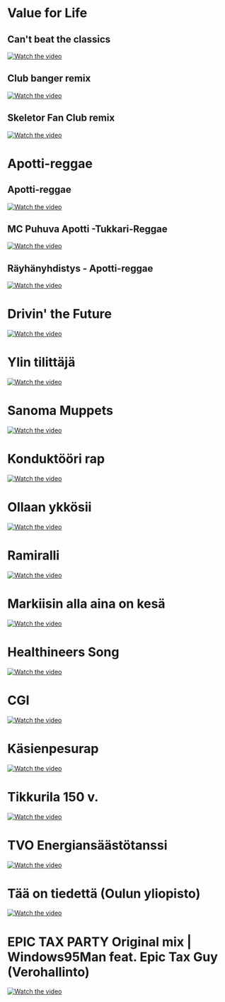 
# Value for Life

## Can't beat the classics

[![Watch the video](https://img.youtube.com/vi/IFeKV_bmb9M/default.jpg)](https://www.youtube.com/watch?v=IFeKV_bmb9M)

## Club banger remix

[![Watch the video](https://img.youtube.com/vi/PXXXyZy8ojw/default.jpg)](https://www.youtube.com/watch?v=PXXXyZy8ojw)

## Skeletor Fan Club remix

[![Watch the video](https://img.youtube.com/vi/g8ZFLCG05o4/default.jpg)](https://www.youtube.com/watch?v=g8ZFLCG05o4)

# Apotti-reggae

## Apotti-reggae

[![Watch the video](https://img.youtube.com/vi/npPNGnDcYfs/default.jpg)](https://www.youtube.com/watch?v=npPNGnDcYfs)

## MC Puhuva Apotti -Tukkari-Reggae

[![Watch the video](https://img.youtube.com/vi/W88jpOy2IUs/default.jpg)](https://www.youtube.com/watch?v=W88jpOy2IUs)

## Räyhänyhdistys - Apotti-reggae

[![Watch the video](https://img.youtube.com/vi/XlPGWccIybQ/default.jpg)](https://www.youtube.com/watch?v=XlPGWccIybQ)

# Drivin' the Future

[![Watch the video](https://img.youtube.com/vi/njXf8KHrIfs/default.jpg)](https://www.youtube.com/watch?v=njXf8KHrIfs)

# Ylin tilittäjä

[![Watch the video](https://img.youtube.com/vi/hTlawVMnQ44/default.jpg)](https://www.youtube.com/watch?v=hTlawVMnQ44)

# Sanoma Muppets

[![Watch the video](https://img.youtube.com/vi/-jKNrwBaCLs/default.jpg)](https://www.youtube.com/watch?v=-jKNrwBaCLs)

# Konduktööri rap

[![Watch the video](https://img.youtube.com/vi/xvsIt62K4S4/default.jpg)](https://www.youtube.com/watch?v=xvsIt62K4S4)

# Ollaan ykkösii

[![Watch the video](https://img.youtube.com/vi/uogXv_r0vtQ/default.jpg)](https://www.youtube.com/watch?v=uogXv_r0vtQ)

# Ramiralli

[![Watch the video](https://img.youtube.com/vi/_X8atzatrqU/default.jpg)](https://www.youtube.com/watch?v=_X8atzatrqU)

# Markiisin alla aina on kesä

[![Watch the video](https://img.youtube.com/vi/DUbhPyUXI1I/default.jpg)](https://www.youtube.com/watch?v=DUbhPyUXI1I)

# Healthineers Song

[![Watch the video](https://img.youtube.com/vi/K5LiUrezV6k/default.jpg)](https://www.youtube.com/watch?v=K5LiUrezV6k)

# CGI

[![Watch the video](https://img.youtube.com/vi/uFFIJ9W1St4/default.jpg)](https://www.youtube.com/watch?v=uFFIJ9W1St4)

# Käsienpesurap

[![Watch the video](https://img.youtube.com/vi/IO3n8YYTIgQ/default.jpg)](https://www.youtube.com/watch?v=IO3n8YYTIgQ)

# Tikkurila 150 v.

[![Watch the video](https://img.youtube.com/vi/aXLqXpoaMbg/default.jpg)](https://youtu.be/aXLqXpoaMbg)

# TVO Energiansäästötanssi

[![Watch the video](https://img.youtube.com/vi/a-vbidBUP9w/default.jpg)](https://www.youtube.com/watch?v=a-vbidBUP9w)

# Tää on tiedettä (Oulun yliopisto)

[![Watch the video](https://img.youtube.com/vi/lMbR0o_96cc/default.jpg)](https://www.youtube.com/watch?v=lMbR0o_96cc)

# EPIC TAX PARTY Original mix | Windows95Man feat. Epic Tax Guy (Verohallinto)

[![Watch the video](https://img.youtube.com/vi/mMu32owW3rM/default.jpg)](https://www.youtube.com/watch?v=mMu32owW3rM)
